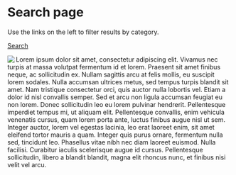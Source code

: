 # Search page

Use the links on the left to filter results by category.

[Search](https://roopa-pai.github.io/queerstuff/api/events)

<img align="left" src="https://roopa-pai.github.io/queerstuff/imgs/search_filters.png">

Lorem ipsum dolor sit amet, consectetur adipiscing elit. Vivamus nec turpis at massa volutpat fermentum id et lorem. Praesent sit amet finibus neque, ac sollicitudin ex. Nullam sagittis arcu at felis mollis, eu suscipit lorem sodales. Nulla accumsan ultrices metus, sed tempus turpis blandit sit amet. Nam tristique consectetur orci, quis auctor nulla lobortis vel. Etiam a dolor id nisl convallis semper. Sed et arcu non ligula accumsan feugiat eu non lorem. Donec sollicitudin leo eu lorem pulvinar hendrerit. Pellentesque imperdiet tempus mi, ut aliquam elit. Pellentesque convallis, enim vehicula venenatis cursus, quam lorem porta ante, luctus finibus augue nisl ut sem. Integer auctor, lorem vel egestas lacinia, leo erat laoreet enim, sit amet eleifend tortor mauris a quam. Integer quis purus ornare, fermentum nulla sed, tincidunt leo. Phasellus vitae nibh nec diam laoreet euismod. Nulla facilisi. Curabitur iaculis scelerisque augue id cursus. Pellentesque sollicitudin, libero a blandit blandit, magna elit rhoncus nunc, et finibus nisi velit vel arcu.